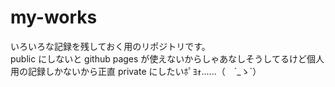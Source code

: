 # my-works
いろいろな記録を残しておく用のリポジトリです。<br />
public にしないと github pages が使えないからしゃあなしそうしてるけど個人用の記録しかないから正直 private にしたいﾎﾟﾖｫ......（　´_ゝ\`）
